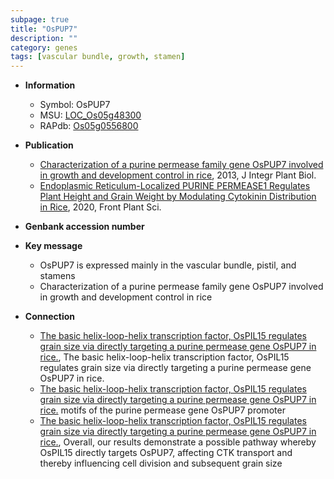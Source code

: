 ```yaml
---
subpage: true
title: "OsPUP7"
description: ""
category: genes
tags: [vascular bundle, growth, stamen]
---
```


* **Information**  
    + Symbol: OsPUP7  
    + MSU: [LOC_Os05g48300](http://rice.plantbiology.msu.edu/cgi-bin/ORF_infopage.cgi?orf=LOC_Os05g48300)  
    + RAPdb: [Os05g0556800](http://rapdb.dna.affrc.go.jp/viewer/gbrowse_details/irgsp1?name=Os05g0556800)  

* **Publication**  
    + [Characterization of a purine permease family gene OsPUP7 involved in growth and development control in rice](http://www.ncbi.nlm.nih.gov/pubmed?term=Characterization+of+a+purine+permease+family+gene+OsPUP7+involved+in+growth+and+development+control+in+rice%5BTitle%5D), 2013, J Integr Plant Biol.
    + [Endoplasmic Reticulum-Localized PURINE PERMEASE1 Regulates Plant Height and Grain Weight by Modulating Cytokinin Distribution in Rice](http://www.ncbi.nlm.nih.gov/pubmed?term=Endoplasmic+Reticulum-Localized+PURINE+PERMEASE1+Regulates+Plant+Height+and+Grain+Weight+by+Modulating+Cytokinin+Distribution+in+Rice%5BTitle%5D), 2020, Front Plant Sci.

* **Genbank accession number**  

* **Key message**  
    + OsPUP7 is expressed mainly in the vascular bundle, pistil, and stamens
    + Characterization of a purine permease family gene OsPUP7 involved in growth and development control in rice

* **Connection**  
    + [The basic helix-loop-helix transcription factor, OsPIL15 regulates grain size via directly targeting a purine permease gene OsPUP7 in rice.](http://www.ncbi.nlm.nih.gov/pubmed?term=The+basic+helix-loop-helix+transcription+factor,+OsPIL15+regulates+grain+size+via+directly+targeting+a+purine+permease+gene+OsPUP7+in+rice.%5BTitle%5D), The basic helix-loop-helix transcription factor, OsPIL15 regulates grain size via directly targeting a purine permease gene OsPUP7 in rice.
    + [The basic helix-loop-helix transcription factor, OsPIL15 regulates grain size via directly targeting a purine permease gene OsPUP7 in rice.](CACGCG) motifs of the purine permease gene OsPUP7 promoter
    + [The basic helix-loop-helix transcription factor, OsPIL15 regulates grain size via directly targeting a purine permease gene OsPUP7 in rice.](http://www.ncbi.nlm.nih.gov/pubmed?term=The+basic+helix-loop-helix+transcription+factor,+OsPIL15+regulates+grain+size+via+directly+targeting+a+purine+permease+gene+OsPUP7+in+rice.%5BTitle%5D),  Overall, our results demonstrate a possible pathway whereby OsPIL15 directly targets OsPUP7, affecting CTK transport and thereby influencing cell division and subsequent grain size



